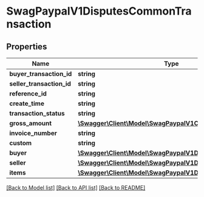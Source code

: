 # SwagPaypalV1DisputesCommonTransaction

## Properties
Name | Type | Description | Notes
------------ | ------------- | ------------- | -------------
**buyer_transaction_id** | **string** |  | [optional] 
**seller_transaction_id** | **string** |  | [optional] 
**reference_id** | **string** |  | [optional] 
**create_time** | **string** |  | [optional] 
**transaction_status** | **string** |  | [optional] 
**gross_amount** | [**\Swagger\Client\Model\SwagPaypalV1CommonMoney**](SwagPaypalV1CommonMoney.md) |  | [optional] 
**invoice_number** | **string** |  | [optional] 
**custom** | **string** |  | [optional] 
**buyer** | [**\Swagger\Client\Model\SwagPaypalV1DisputesCommonBuyer**](SwagPaypalV1DisputesCommonBuyer.md) |  | [optional] 
**seller** | [**\Swagger\Client\Model\SwagPaypalV1DisputesCommonSeller**](SwagPaypalV1DisputesCommonSeller.md) |  | [optional] 
**items** | [**\Swagger\Client\Model\SwagPaypalV1DisputesCommonItem[]**](SwagPaypalV1DisputesCommonItem.md) |  | [optional] 

[[Back to Model list]](../../README.md#documentation-for-models) [[Back to API list]](../../README.md#documentation-for-api-endpoints) [[Back to README]](../../README.md)

